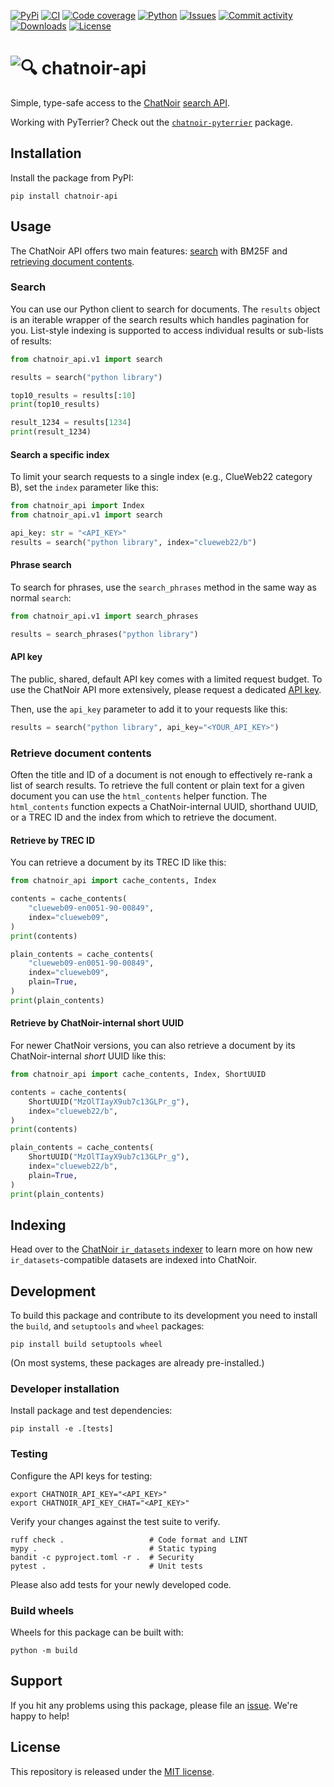[![PyPi](https://img.shields.io/pypi/v/chatnoir-api?style=flat-square)](https://pypi.org/project/chatnoir-api/)
[![CI](https://img.shields.io/github/actions/workflow/status/chatnoir-eu/chatnoir-api/ci.yml?branch=main&style=flat-square)](https://github.com/chatnoir-eu/chatnoir-api/actions/workflows/ci.yml)
[![Code coverage](https://img.shields.io/codecov/c/github/chatnoir-eu/chatnoir-api?style=flat-square)](https://codecov.io/github/chatnoir-eu/chatnoir-api/)
[![Python](https://img.shields.io/pypi/pyversions/chatnoir-api?style=flat-square)](https://pypi.org/project/chatnoir-api/)
[![Issues](https://img.shields.io/github/issues/chatnoir-eu/chatnoir-api?style=flat-square)](https://github.com/chatnoir-eu/chatnoir-api/issues)
[![Commit activity](https://img.shields.io/github/commit-activity/m/chatnoir-eu/chatnoir-api?style=flat-square)](https://github.com/chatnoir-eu/chatnoir-api/commits)
[![Downloads](https://img.shields.io/pypi/dm/chatnoir-api?style=flat-square)](https://pypi.org/project/chatnoir-api/)
[![License](https://img.shields.io/github/license/chatnoir-eu/chatnoir-api?style=flat-square)](LICENSE)

# ![🔍](https://www.chatnoir.eu/static/ui/img/chatnoir-icon%4032x32.png) chatnoir-api

Simple, type-safe access to the [ChatNoir](https://www.chatnoir.eu/) [search API](https://www.chatnoir.eu/api/v1/).

Working with PyTerrier? Check out the [`chatnoir-pyterrier`](https://pypi.org/project/chatnoir-pyterrier/) package.

## Installation

Install the package from PyPI:

```shell
pip install chatnoir-api
```

## Usage

The ChatNoir API offers two main features: [search](#search) with BM25F and [retrieving document contents](#retrieve-document-contents).

### Search

You can use our Python client to search for documents.
The `results` object is an iterable wrapper of the search results which handles pagination for you.
List-style indexing is supported to access individual results or sub-lists of results:

```python
from chatnoir_api.v1 import search

results = search("python library")

top10_results = results[:10]
print(top10_results)

result_1234 = results[1234]
print(result_1234)
```

#### Search a specific index

To limit your search requests to a single index (e.g., ClueWeb22 category B), set the `index` parameter like this:

```python
from chatnoir_api import Index
from chatnoir_api.v1 import search

api_key: str = "<API_KEY>"
results = search("python library", index="clueweb22/b")
```

#### Phrase search

To search for phrases, use the `search_phrases` method in the same way as normal `search`:

```python
from chatnoir_api.v1 import search_phrases

results = search_phrases("python library")
```

#### API key

The public, shared, default API key comes with a limited request budget.
To use the ChatNoir API more extensively, please request a dedicated [API key](https://chatnoir.web.webis.de/apikey/).

Then, use the `api_key` parameter to add it to your requests like this:

```python
results = search("python library", api_key="<YOUR_API_KEY>")
```

### Retrieve document contents

Often the title and ID of a document is not enough to effectively re-rank a list of search results.
To retrieve the full content or plain text for a given document you can use the `html_contents` helper function.
The `html_contents` function expects a ChatNoir-internal UUID, shorthand UUID, or a TREC ID and the index from which to retrieve the document.

#### Retrieve by TREC ID

You can retrieve a document by its TREC ID like this:

```python
from chatnoir_api import cache_contents, Index

contents = cache_contents(
    "clueweb09-en0051-90-00849",
    index="clueweb09",
)
print(contents)

plain_contents = cache_contents(
    "clueweb09-en0051-90-00849",
    index="clueweb09",
    plain=True,
)
print(plain_contents)
```

#### Retrieve by ChatNoir-internal short UUID

For newer ChatNoir versions, you can also retrieve a document by its ChatNoir-internal _short_ UUID like this:

```python
from chatnoir_api import cache_contents, Index, ShortUUID

contents = cache_contents(
    ShortUUID("MzOlTIayX9ub7c13GLPr_g"),
    index="clueweb22/b",
)
print(contents)

plain_contents = cache_contents(
    ShortUUID("MzOlTIayX9ub7c13GLPr_g"),
    index="clueweb22/b",
    plain=True,
)
print(plain_contents)
```

## Indexing

Head over to the [ChatNoir `ir_datasets` indexer](https://github.com/chatnoir-eu/chatnoir-ir-datasets-indexer) to learn more on how new `ir_datasets`-compatible datasets are indexed into ChatNoir.

<!-- ## Citation

If you use this package, please cite the [paper](https://webis.de/publications.html#bevendorff_2018)
from the [ChatNoir](https://github.com/chatnoir-eu) authors. 
You can use the following BibTeX information for citation:

```bibtex
@InProceedings{bevendorff:2018,
  address =               {Berlin Heidelberg New York},
  author =                {Janek Bevendorff and Benno Stein and Matthias Hagen and Martin Potthast},
  booktitle =             {Advances in Information Retrieval. 40th European Conference on IR Research (ECIR 2018)},
  editor =                {Leif Azzopardi and Allan Hanbury and Gabriella Pasi and Benjamin Piwowarski},
  month =                 mar,
  publisher =             {Springer},
  series =                {Lecture Notes in Computer Science},
  site =                  {Grenoble, France},
  title =                 {{Elastic ChatNoir: Search Engine for the ClueWeb and the Common Crawl}},
  year =                  2018
}
``` -->

## Development

To build this package and contribute to its development you need to install the `build`, and `setuptools` and `wheel` packages:

```shell
pip install build setuptools wheel
```

(On most systems, these packages are already pre-installed.)

### Developer installation

Install package and test dependencies:

```shell
pip install -e .[tests]
```

### Testing

Configure the API keys for testing:

```shell
export CHATNOIR_API_KEY="<API_KEY>"
export CHATNOIR_API_KEY_CHAT="<API_KEY>"
```

Verify your changes against the test suite to verify.

```shell
ruff check .                   # Code format and LINT
mypy .                         # Static typing
bandit -c pyproject.toml -r .  # Security
pytest .                       # Unit tests
```

Please also add tests for your newly developed code.

### Build wheels

Wheels for this package can be built with:

```shell
python -m build
```

## Support

If you hit any problems using this package, please file an [issue](https://github.com/chatnoir-eu/chatnoir-api/issues/new).
We're happy to help!

## License

This repository is released under the [MIT license](LICENSE).
